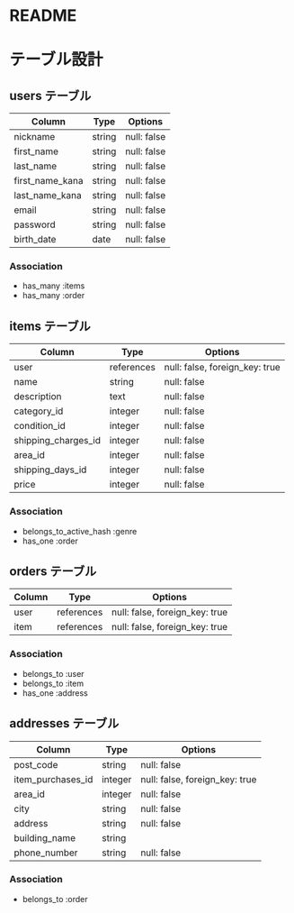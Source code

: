 # README

# テーブル設計

## users テーブル

| Column          | Type   | Options     |
| --------        | ------ | ----------- |
| nickname        | string | null: false |
| first_name      | string | null: false |
| last_name       | string | null: false |
| first_name_kana | string | null: false |
| last_name_kana  | string | null: false |
| email           | string | null: false |
| password        | string | null: false |
| birth_date      | date   | null: false |

### Association

- has_many :items
- has_many :order

## items テーブル

| Column              | Type            | Options                        |
| ------              | ------          | -----------                    |
| user                | references      | null: false, foreign_key: true |
| name                | string          | null: false
| description         | text            | null: false                    |
| category_id         | integer         | null: false                    |
| condition_id        | integer         | null: false                    |
| shipping_charges_id | integer         | null: false                    |
| area_id             | integer         | null: false                    |
| shipping_days_id    | integer         | null: false                    |
| price               | integer         | null: false                    |


### Association
- belongs_to_active_hash :genre
- has_one :order

## orders テーブル

| Column          | Type             | Options                        |
| ------          | ----------       | ------------------------------ |
| user            | references       | null: false, foreign_key: true |
| item            | references       | null: false, foreign_key: true |

### Association

- belongs_to :user
- belongs_to :item
- has_one :address

## addresses テーブル

| Column            | Type             | Options                        |
| -------           | ----------       | ------------------------------ |
| post_code         | string           | null: false                    |
| item_purchases_id | integer          | null: false, foreign_key: true |
| area_id           | integer          | null: false                    |
| city              | string           | null: false                    |
| address           | string           | null: false                    |
| building_name     | string           |                                |
| phone_number      | string           | null: false                    |

### Association

- belongs_to :order